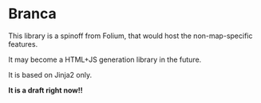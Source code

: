 # Branca

This library is a spinoff from Folium, that would host the non-map-specific features.

It may become a HTML+JS generation library in the future.

It is based on Jinja2 only.

**It is a draft right now!!**

